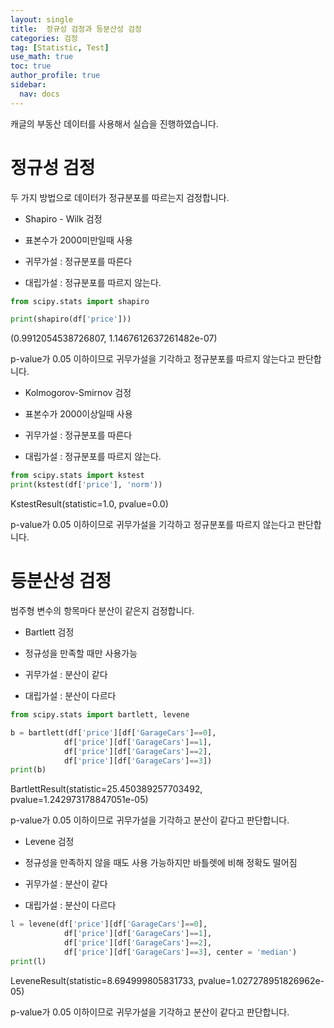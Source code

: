 ```yaml
---
layout: single
title:  정규성 검정과 등분산성 검정
categories: 검정
tag: [Statistic, Test]
use_math: true
toc: true
author_profile: true
sidebar:
  nav: docs
---
```


캐글의 부동산 데이터를 사용해서 실습을 진행하였습니다.

# 정규성 검정

두 가지 방법으로 데이터가 정규분포를 따르는지 검정합니다.

- Shapiro - Wilk 검정
 - 표본수가 2000미만일때 사용

 - 귀무가설 : 정규분포를 따른다
 - 대립가설 : 정규분포를 따르지 않는다.

```python
from scipy.stats import shapiro

print(shapiro(df['price']))
```
(0.9912054538726807, 1.1467612637261482e-07)

p-value가 0.05 이하이므로 귀무가설을 기각하고 정규분포를 따르지 않는다고 판단합니다.

- Kolmogorov-Smirnov 검정
 - 표본수가 2000이상일때 사용

 - 귀무가설 : 정규분포를 따른다
 - 대립가설 : 정규분포를 따르지 않는다.

```python
from scipy.stats import kstest
print(kstest(df['price'], 'norm'))
```
KstestResult(statistic=1.0, pvalue=0.0)

p-value가 0.05 이하이므로 귀무가설을 기각하고 정규분포를 따르지 않는다고 판단합니다.

# 등분산성 검정

범주형 변수의 항목마다 분산이 같은지 검정합니다.


- Bartlett 검정
 - 정규성을 만족할 때만 사용가능

 - 귀무가설 : 분산이 같다
 - 대립가설 : 분산이 다르다

```python
from scipy.stats import bartlett, levene

b = bartlett(df['price'][df['GarageCars']==0], 
            df['price'][df['GarageCars']==1], 
            df['price'][df['GarageCars']==2], 
            df['price'][df['GarageCars']==3])
print(b)
```
BartlettResult(statistic=25.450389257703492, pvalue=1.242973178847051e-05)

p-value가 0.05 이하이므로 귀무가설을 기각하고 분산이 같다고 판단합니다.

- Levene 검정 
 - 정규성을 만족하지 않을 때도 사용 가능하지만 바틀렛에 비해 정확도 떨어짐

 - 귀무가설 : 분산이 같다
 - 대립가설 : 분산이 다르다

```python
l = levene(df['price'][df['GarageCars']==0],
            df['price'][df['GarageCars']==1],
            df['price'][df['GarageCars']==2],
            df['price'][df['GarageCars']==3], center = 'median')
print(l)
```
LeveneResult(statistic=8.694999805831733, pvalue=1.027278951826962e-05)

p-value가 0.05 이하이므로 귀무가설을 기각하고 분산이 같다고 판단합니다.
